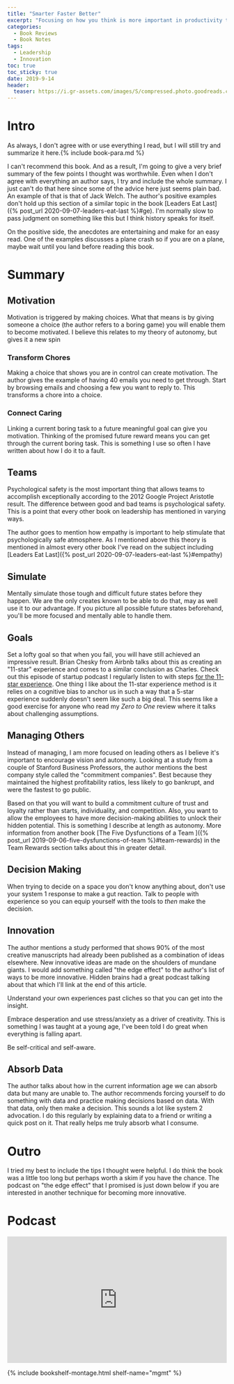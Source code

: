 ```yaml
---
title: "Smarter Faster Better" 
excerpt: "Focusing on how you think is more important in productivity than what you think"
categories:
  - Book Reviews
  - Book Notes
tags:
  - Leadership
  - Innovation
toc: true
toc_sticky: true
date: 2019-9-14
header:
  teaser: https://i.gr-assets.com/images/S/compressed.photo.goodreads.com/books/1453057544l/25733966.jpg
---
```

# Intro
As always, I don't agree with or use everything I read, but I will still try and summarize it here.{% include book-para.md %}

I can't recommend this book. And as a result, I'm going to give a very brief summary of the few points I thought was worthwhile. Even when I don't agree with everything an author says, I try and include the whole summary. I just can't do that here since some of the advice here just seems plain bad. An example of that is that of Jack Welch. The author's positive examples don't hold up this section of a similar topic in the book [Leaders Eat Last]({% post_url 2020-09-07-leaders-eat-last %}#ge). I'm normally slow to pass judgment on something like this but I think history speaks for itself.

On the positive side, the anecdotes are entertaining and make for an easy read. One of the examples discusses a plane crash so if you are on a plane, maybe wait until you land before reading this book.

# Summary


## Motivation
Motivation is triggered by making choices. What that means is by giving someone a choice (the author refers to a boring game) you will enable them to become motivated. I believe this relates to my theory of autonomy, but gives it a new spin
### Transform Chores
Making a choice that shows you are in control can create motivation. The author gives the example of having 40 emails you need to get through. Start by browsing emails and choosing a few you want to reply to. This transforms a chore into a choice.
### Connect Caring
Linking a current boring task to a future meaningful goal can give you motivation. Thinking of the promised future reward means you can get through the current boring task. This is something I use so often I have written about how I do it to a fault.

## Teams
Psychological safety is the most important thing that allows teams to accomplish exceptionally according to the 2012 Google Project Aristotle result.
The difference between good and bad teams is psychological safety. This is a point that every other book on leadership has mentioned in varying ways.

The author goes to mention how empathy is important to help stimulate that psychologically safe atmosphere. As I mentioned above this theory is mentioned in almost every other book I've read on the subject including [Leaders Eat Last]({% post_url 2020-09-07-leaders-eat-last %}#empathy)

## Simulate
Mentally simulate those tough and difficult future states before they happen. We are the only creates known to be able to do that, may as well use it to our advantage. If you picture all possible future states beforehand, you'll be more focused and mentally able to handle them.

## Goals
Set a lofty goal so that when you fail, you will have still achieved an impressive result. Brian Chesky from Airbnb talks about this as creating an "11-star" experience and comes to a similar conclusion as Charles. Check out this episode of startup podcast I regularly listen to with steps [for the 11-star experience](https://https://mastersofscale.com/brian-chesky-handcrafted/). One thing I like about the 11-star experience method is it relies on a cognitive bias to anchor us in such a way that a 5-star experience suddenly doesn't seem like such a big deal. This seems like a good exercise for anyone who read my *Zero to One* review where it talks about challenging assumptions.

## Managing Others
Instead of managing, I am more focused on leading others as I believe it's important to encourage vision and autonomy. Looking at a study from a couple of Stanford Business Professors, the author mentions the best company style called the "commitment companies". Best because they maintained the highest profitability ratios, less likely to go bankrupt, and were the fastest to go public.

Based on that you will want to build a commitment culture of trust and loyalty rather than starts, individuality, and competition. Also, you want to allow the employees to have more decision-making abilities to unlock their hidden potential. This is something I describe at length as autonomy. More information from another book [The Five Dysfunctions of a Team ]({% post_url 2019-09-06-five-dysfunctions-of-team %}#team-rewards) in the Team Rewards section talks about this in greater detail.

## Decision Making
When trying to decide on a space you don't know anything about, don't use your system 1 response to make a gut reaction. Talk to people with experience so you can equip yourself with the tools to *then* make the decision.

## Innovation
The author mentions a study performed that shows 90% of the most creative manuscripts had already been published as a combination of ideas elsewhere. New innovative ideas are made on the shoulders of mundane giants. I would add something called "the edge effect" to the author's list of ways to be more innovative. Hidden brains had a great podcast talking about that which I'll link at the end of this article.

Understand your own experiences past cliches so that you can get into the insight.

Embrace desperation and use stress/anxiety as a driver of creativity. This is something I was taught at a young age, I've been told I do great when everything is falling apart.

Be self-critical and self-aware.

## Absorb Data
The author talks about how in the current information age we can absorb data but many are unable to. The author recommends forcing yourself to do something with data and practice making decisions based on data. With that data, only then make a decision. This sounds a lot like system 2 advocation. I do this regularly by explaining data to a friend or writing a quick post on it. That really helps me truly absorb what I consume.

# Outro
I tried my best to include the tips I thought were helpful. I do think the book was a little too long but perhaps worth a skim if you have the chance. The podcast on "the edge effect" that I promised is just down below if you are interested in another technique for becoming more innovative.

# Podcast
<iframe src="https://www.npr.org/player/embed/625426015/627733953" width="100%" height="290" frameborder="0" scrolling="no" title="NPR embedded audio player"></iframe>

{% include bookshelf-montage.html shelf-name="mgmt" %}